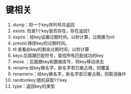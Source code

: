 # 键相关

1. dump：将一个key序列号并返回
2. exists: 检查1个key是否存在，存在返回1.
3. expire：给key设置过期时间，以秒计算，过期置为nil
4. presist:移除key的过期时间。
5. tll:查看此key的剩余过期时间，以秒计算
6. keys:后面跟匹配符号，查找所有匹配成功的key
7. move ：后面跟key和数据库号，将key移动进去
8. rename:给key换名字，新名字若已被占用，则覆盖
9. renamenx：给key换名字，新名字若已被占用，则取消操作
10. randomkey:随机获取1个key
11. type：返回key的类型